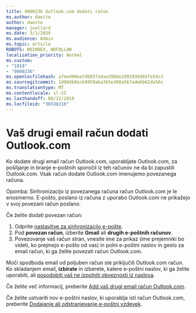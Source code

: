```yaml
---
title: 9000236 Outlook.com dodati račun
ms.author: daeite
author: daeite
manager: joallard
ms.date: 3/1/2019
ms.audience: Admin
ms.topic: article
ROBOTS: NOINDEX, NOFOLLOW
localization_priority: Normal
ms.custom:
- "1819"
- "9000236"
ms.openlocfilehash: a7eed96ea74b037adaa39bbe2d91936d65fe54c3
ms.sourcegitcommit: 1d98db8acb9959aba3b5e308a567ade6b62da56c
ms.translationtype: MT
ms.contentlocale: sl-SI
ms.lasthandoff: 08/22/2019
ms.locfileid: "36538216"
---
```

# <a name="add-your-other-email-accounts-to-outlookcom"></a>Vaš drugi email račun dodati Outlook.com

Ko dodate drugi email račun Outlook.com, uporabljate Outlook.com, za pošiljanje in branje e-poštnih sporočil iz teh računov ne da bi zapustili Outlook.com. Vsak račun dodate Outlook.com imenujemo povezanega računa.

Opomba: Sinhronizacijo iz povezanega računa račun Outlook.com je le enosmerno. E-pošto, poslano iz računa z uporabo Outlook.com ne prikažejo v svoj povezani račun poslano.

Če želite dodati povezan račun:

1. Odprite [nastavitve za sinhronizacijo e-pošte](https://go.microsoft.com/fwlink/?linkid=875264).
2. Pod **povezan račun**, izberite **Gmail** ali **drugih e-poštnih računov**.
3. Povezovanje vaš račun stran, vnesite ime za prikaz (ime prejemniki bo videti, ko prejmejo e-pošto od vas) in polni e-poštni naslov in geslo za email račun, ki ga želite povezati račun Outlook.com.

Moči spodbuda email od poljuben račun ste priključili Outlook.com račun. Ko skladanjem email, **izbirate** in izberete, katere e-poštni naslov, ki ga želite uporabiti, ali [posodobiti vaš ne izpolniti obveznosti iz naslova](https://go.microsoft.com/fwlink/?linkid=875264).

Če želite več informacij, preberite [Add vaš drugi email račun Outlook.com](https://support.office.com/article/c5224df4-5885-4e79-91ba-523aa743f0ba?wt.mc_id=Office_Outlook_com_Alchemy).

Če želite ustvariti nov e-poštni naslov, ki uporablja isti račun Outlook.com, preberite [Dodajanje ali odstranjevanje e-poštni vzdevek](https://support.office.com/article/459b1989-356d-40fa-a689-8f285b13f1f2?wt.mc_id=Office_Outlook_com_Alchemy).